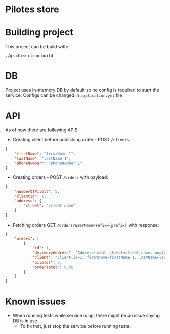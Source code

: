 # Pilotes store

# Building project

This project can be build with:

```shell
./gradlew clean build
```

# DB

Project uses in-memory DB by default so no config is required to start the service.
Configs can be changed in `application.yml` file

# API

As of now there are following APIS:

* Creating client before publishing order - POST `/clients`:
```json
{
    "firstName": "firstName 1",
    "lastName": "lastName 1",
    "phoneNumber": "phoneNumber 1"
}
```
* Creating orders - POST `/orders` with payload:
```json
{
    "numberOfPilots": 5,
    "clientId": 1,
    "address": {
        "street": "street name"
    }
}
```
* Fetching orders GET `/orders?userNamePrefix={prefix}` with response:
```json
{
    "orders": [
        {
            "id": 1,
            "deliveryAddress": "Address(id=2, street=street name, postcode=null, city=null, country=null)",
            "client": "Client(id=1, firstName=firstName 1, lastName=lastName 1, telephone=phoneNumber 1)",
            "pilotes": 5,
            "orderTotal": 6.65
        }
    ]
}
```

# Known issues

* When running tests while service is up, there might be an issue saying DB is in use.
  * To fix that, just stop the service before running tests.
